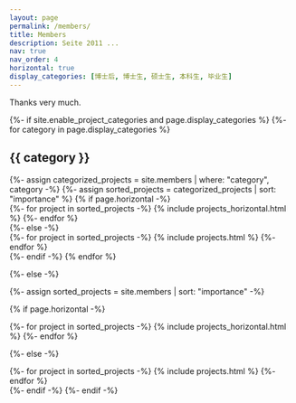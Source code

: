 ```yaml
---
layout: page
permalink: /members/
title: Members
description: Seite 2011 ...
nav: true
nav_order: 4
horizontal: true
display_categories: [博士后, 博士生, 硕士生, 本科生, 毕业生]
---
```


Thanks very much.

<!-- pages/members.md -->

<div class="projects">
{%- if site.enable_project_categories and page.display_categories %}
  <!-- Display categorized projects -->
  {%- for category in page.display_categories %}
  <h2 class="category">{{ category }}</h2>
  {%- assign categorized_projects = site.members | where: "category", category -%}
  {%- assign sorted_projects = categorized_projects | sort: "importance" %}
  <!-- Generate cards for each project -->
  {% if page.horizontal -%}
  <div class="container">
    <div class="row row-cols-1">
    {%- for project in sorted_projects -%}
      {% include projects_horizontal.html %}
    {%- endfor %}
    </div>
  </div>
  {%- else -%}
  <div class="grid">
    {%- for project in sorted_projects -%}
      {% include projects.html %}
    {%- endfor %}
  </div>
  {%- endif -%}
  {% endfor %}


{%- else -%}
<!-- Display projects without categories -->
  {%- assign sorted_projects = site.members | sort: "importance" -%}
  <!-- Generate cards for each project -->
  {% if page.horizontal -%}

  <div class="container">
    <div class="row row-cols-1">
    {%- for project in sorted_projects -%}
      {% include projects_horizontal.html %}
    {%- endfor %}
    </div>
  </div>


  {%- else -%}

  <div class="grid">
    {%- for project in sorted_projects -%}
      {% include projects.html %}
    {%- endfor %}
  </div>
  {%- endif -%}
{%- endif -%}

<div id="map" style="height: 400px; width: 770px"></div>

<script>
  var map = L.map('map', {attributionControl: false}).setView([32.0617,118.7778], 1);
   L.tileLayer('https://tile.openstreetmap.org/{z}/{x}/{y}.png', {
       maxZoom: 10,
       attribution: '&copy; <a href="http://www.openstreetmap.org/copyright">OpenStreetMap</a>'
   }).addTo(map);
   var locations = [
  	["HUANG ZC", 32.0617,118.7778],
  	["ZHANG C", 41.881832, -87.623177],
  	["BI YJ", 29.72567,106.70792]
	];
	for (var i = 0; i < locations.length; i++) {
  	marker = new L.marker([locations[i][1], locations[i][2]]).bindPopup(locations[i][0]).addTo(map);
	}
</script>



</div>
